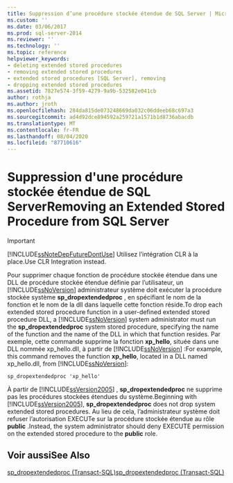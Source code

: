 ```yaml
---
title: Suppression d’une procédure stockée étendue de SQL Server | Microsoft Docs
ms.custom: ''
ms.date: 03/06/2017
ms.prod: sql-server-2014
ms.reviewer: ''
ms.technology: ''
ms.topic: reference
helpviewer_keywords:
- deleting extended stored procedures
- removing extended stored procedures
- extended stored procedures [SQL Server], removing
- dropping extended stored procedures
ms.assetid: 7827e574-3f59-4279-9a9b-532582e041cb
author: rothja
ms.author: jroth
ms.openlocfilehash: 284da815de073248669da032c06ddeeb68c697a3
ms.sourcegitcommit: ad4d92dce894592a259721a1571b1d8736abacdb
ms.translationtype: MT
ms.contentlocale: fr-FR
ms.lasthandoff: 08/04/2020
ms.locfileid: "87710616"
---
```

# <a name="removing-an-extended-stored-procedure-from-sql-server"></a><span data-ttu-id="ccc5b-102">Suppression d'une procédure stockée étendue de SQL Server</span><span class="sxs-lookup"><span data-stu-id="ccc5b-102">Removing an Extended Stored Procedure from SQL Server</span></span>
    
> [!IMPORTANT]  
>  [!INCLUDE[ssNoteDepFutureDontUse](../../includes/ssnotedepfuturedontuse-md.md)] <span data-ttu-id="ccc5b-103">Utilisez l’intégration CLR à la place.</span><span class="sxs-lookup"><span data-stu-id="ccc5b-103">Use CLR Integration instead.</span></span>  
  
 <span data-ttu-id="ccc5b-104">Pour supprimer chaque fonction de procédure stockée étendue dans une DLL de procédure stockée étendue définie par l’utilisateur, un [!INCLUDE[ssNoVersion](../../includes/ssnoversion-md.md)] administrateur système doit exécuter la procédure stockée système **sp_dropextendedproc** , en spécifiant le nom de la fonction et le nom de la dll dans laquelle cette fonction réside.</span><span class="sxs-lookup"><span data-stu-id="ccc5b-104">To drop each extended stored procedure function in a user-defined extended stored procedure DLL, a [!INCLUDE[ssNoVersion](../../includes/ssnoversion-md.md)] system administrator must run the **sp_dropextendedproc** system stored procedure, specifying the name of the function and the name of the DLL in which that function resides.</span></span> <span data-ttu-id="ccc5b-105">Par exemple, cette commande supprime la fonction **xp_hello**, située dans une DLL nommée xp_hello.dll, à partir de [!INCLUDE[ssNoVersion](../../includes/ssnoversion-md.md)] :</span><span class="sxs-lookup"><span data-stu-id="ccc5b-105">For example, this command removes the function **xp_hello**, located in a DLL named xp_hello.dll, from [!INCLUDE[ssNoVersion](../../includes/ssnoversion-md.md)]:</span></span>  
  
```  
sp_dropextendedproc 'xp_hello'  
```  
  
 <span data-ttu-id="ccc5b-106">À partir de [!INCLUDE[ssVersion2005](../../includes/ssversion2005-md.md)] , **sp_dropextendedproc** ne supprime pas les procédures stockées étendues du système.</span><span class="sxs-lookup"><span data-stu-id="ccc5b-106">Beginning with [!INCLUDE[ssVersion2005](../../includes/ssversion2005-md.md)], **sp_dropextendedproc** does not drop system extended stored procedures.</span></span> <span data-ttu-id="ccc5b-107">Au lieu de cela, l’administrateur système doit refuser l’autorisation EXECUTe sur la procédure stockée étendue au rôle **public** .</span><span class="sxs-lookup"><span data-stu-id="ccc5b-107">Instead, the system administrator should deny EXECUTE permission on the extended stored procedure to the **public** role.</span></span>  
  
## <a name="see-also"></a><span data-ttu-id="ccc5b-108">Voir aussi</span><span class="sxs-lookup"><span data-stu-id="ccc5b-108">See Also</span></span>  
 [<span data-ttu-id="ccc5b-109">sp_dropextendedproc &#40;Transact-SQL&#41;</span><span class="sxs-lookup"><span data-stu-id="ccc5b-109">sp_dropextendedproc &#40;Transact-SQL&#41;</span></span>](/sql/relational-databases/system-stored-procedures/sp-dropextendedproc-transact-sql)  
  
  

